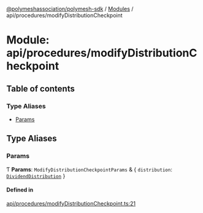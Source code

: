 [@polymeshassociation/polymesh-sdk](../README.md) / [Modules](../modules.md) / api/procedures/modifyDistributionCheckpoint

# Module: api/procedures/modifyDistributionCheckpoint

## Table of contents

### Type Aliases

- [Params](api_procedures_modifyDistributionCheckpoint.md#params)

## Type Aliases

### Params

Ƭ **Params**: `ModifyDistributionCheckpointParams` & { `distribution`: [`DividendDistribution`](../classes/api_entities_DividendDistribution.DividendDistribution.md)  }

#### Defined in

[api/procedures/modifyDistributionCheckpoint.ts:21](https://github.com/PolymathNetwork/polymesh-sdk/blob/31dfa0dc/src/api/procedures/modifyDistributionCheckpoint.ts#L21)
